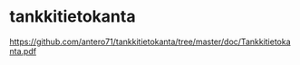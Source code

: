 # tankkitietokanta

https://github.com/antero71/tankkitietokanta/tree/master/doc/Tankkitietokanta.pdf
